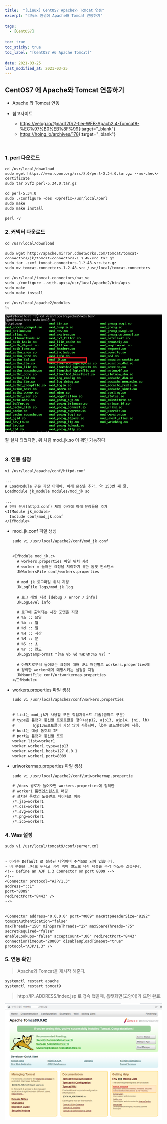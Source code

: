 ```yaml
---
title:  "[Linux] CentOS7 Apache와 Tomcat 연동"
excerpt: "리눅스 환경에 Apache와 Tomcat 연동하기"

tags:
  - [CentOS7]

toc: true
toc_sticky: true
toc_label: "[CentOS7 #6 Apache Tomcat]"
 
date: 2021-03-25
last_modified_at: 2021-03-25
---
```


## CentOS7 에 Apache와 Tomcat 연동하기
- Apache 와 Tomcat 연동

- 참고사이트
  - <https://velog.io/@nari120/2-tier-WEB-Apach2.4-Tomcat8-%EC%97%B0%EB%8F%99>{:target="_blank"}
  - <https://hoing.io/archives/178>{:target="_blank"}

<br>


### 1. perl 다운로드

  ```console
  cd /usr/local/download
  sudo wget https://www.cpan.org/src/5.0/perl-5.34.0.tar.gz --no-check-certificate
  sudo tar xvfz perl-5.34.0.tar.gz
  
  cd perl-5.34.0
  sudo ./Configure -des -Dprefix=/usr/local/perl
  sudo make
  sudo make install

  perl -v 
  ```

### 2. 커넥터 다운로드
  
  ```console
  cd /usr/local/download

  sudo wget http://apache.mirror.cdnetworks.com/tomcat/tomcat-connectors/jk/tomcat-connectors-1.2.48-src.tar.gz
  sudo tar -zxvf tomcat-connectors-1.2.48-src.tar.gz
  sudo mv tomcat-connectors-1.2.48-src /usr/local/tomcat-connectors
  
  cd /usr/local/tomcat-connectors/native
  sudo ./configure --with-apxs=/usr/local/apache2/bin/apxs
  sudo make
  sudo make install

  cd /usr/local/apache2/modules
  ls
  ```

![CentOS7](/assets/image/linux/Centos_connect_apache_tomcat_01.PNG)

잘 설치 되었다면, 위 처럼 mod_jk.so 이 확인 가능하다
<br><br>

### 3. 연동 설정

  ```console
  vi /usr/local/apache/conf/httpd.conf

  ...
  # LoadModule 구문 가장 아래에. 아래 문장을 추가. 약 153번 째 줄.
  LoadModule jk_module modules/mod_jk.so

  ...
  # 현재 문서(httpd.conf) 제일 아래에 아래 문장들을 추가
  <IfModule jk_module>
   	Include conf/mod_jk.conf
  </IfModule>
  ```


  
  - mod_jk.conf 파일 생성

    ```console
    sudo vi /usr/local/apache2/conf/mod_jk.conf


    <IfModule mod_jk.c>
      # workers.properties 파일 위치 지정
      # worker = 들어온 요청을 처리하기 위한 톰캣 인스턴스
      JkWorkersFile conf/workers.properties

      # mod_jk 로그파일 위치 지정
      JkLogFile logs/mod_jk.log

      # 로그 레벨 지정 [debug / error / info]
      JkLogLevel info

      # 로그에 출력되는 시간 포맷을 지정
      # %a :: 요일
      # %b :: 월
      # %d :: 일
      # %H :: 시간
      # %M :: 분
      # %S :: 초
      # %Y :: 연도
      JkLogStampFormat "[%a %b %d %H:%M:%S %Y] "

      # 아파치로부터 들어오는 요청에 대해 URL 패턴별로 workers.properties에
      # 정의한 worker에게 매핑시키는 설정을 지정
      JkMountFile conf/uriworkermap.properties
    </IfModule>
    ```

  - workers.properties 파일 생성

      ```console
      sudo vi /usr/local/apache2/conf/workers.properties


      # list는 mod_jk가 사용할 모든 작업자리스트 기술(콤마로 구분)
      # type은 톰캣과 통신할 프로토콜을 정의(ajp12, ajp13, ajp14, jni, lb) 
      #        ajp13프로토콜이 가장 많이 사용되며, lb는 로드밸런싱에 사용.
      # host는 대상 톰캣의 IP
      # port는 톰캣과 통신할 포트
      worker.list=worker1
      worker.worker1.type=ajp13
      worker.worker1.host=127.0.0.1
      worker.worker1.port=8009
      ```

  - uriworkermap.properties 파일 생성

      ```console
      sudo vi /usr/local/apache2/conf/uriworkermap.propertie

      # /docs 경로가 들어오면 workers.properties에 정의한
      # worker1 톰캣인스턴스로 매핑
      # 설치된 톰캣의 도큐먼트 페이지로 이동
      /*.jsp=worker1
      /*.css=worker1
      /*.svg=worker1
      /*.png=worker1
      /*.ico=worker1
      ```

### 4. Was 설정

  ```console
  sudo vi /usr/local/tomcat9/conf/server.xml


  - 아래는 Default 로 설정된 내역이며 주석으로 되어 있습니다.
  - 이 부분은 그대로 두시고 아래 쪽에 별도로 다시 내용을 추가 하도록 겠습니다.
  <!-- Define an AJP 1.3 Connector on port 8009 -->
  <!--
  <Connector protocol="AJP/1.3"
  address="::1"
  port="8009"
  redirectPort="8443" />
  -->


  <Connector address="0.0.0.0" port="8009" maxHttpHeaderSize="8192" tomcatAuthentication="false"
  maxThreads="150" minSpareThreads="25" maxSpareThreads="75" secretRequired="false"
  enableLookups="false" acceptCount="100" redirectPort="8443"
  connectionTimeout="20000" disableUploadTimeout="true" protocol="AJP/1.3" />
  ```

### 5. 연동 확인
  > Apache와 Tomcat을 재시작 해준다.

  ```console
  systemctl restart apache
  systemctl restart tomcat9
  ```

  > http://IP_ADDRESS/index.jsp 로 접속 했을때, 톰캣화면(고양이)가 뜨면 완료.

![CentOS7](/assets/image/linux/Centos_connect_apache_tomcat_02.PNG)